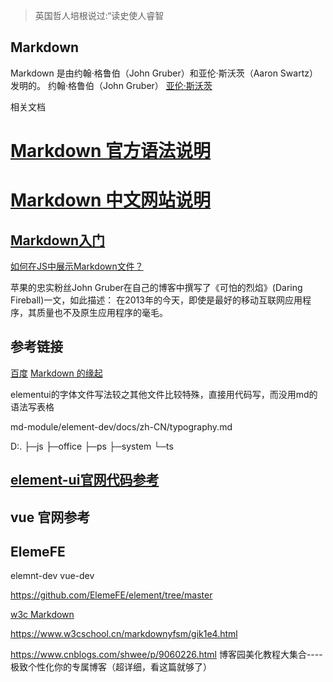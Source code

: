 >英国哲人培根说过:“读史使人睿智
## Markdown 
Markdown 是由约翰·格鲁伯（John Gruber）和亚伦·斯沃茨（Aaron Swartz）发明的。
约翰·格鲁伯（John Gruber）
[亚伦·斯沃茨](http://www.aaronsw.com/)



相关文档
# [Markdown 官方语法说明](https://daringfireball.net/projects/markdown/)
# [Markdown 中文网站说明](http://markdown.p2hp.com/)
## [Markdown入门](http://markdown.p2hp.com/getting-started/)



[如何在JS中展示Markdown文件？](https://juejin.cn/post/7024033447190953997)

苹果的忠实粉丝John Gruber在自己的博客中撰写了《可怕的烈焰》(Daring Fireball)一文，如此描述： 在2013年的今天，即使是最好的移动互联网应用程序，其质量也不及原生应用程序的毫毛。



## 参考链接
[百度](https://baike.baidu.com/item/markdown/3245829?fr=aladdin)
[Markdown 的缘起](https://markdown.jianguoyun.com/1066.html)
 

elementui的字体文件写法较之其他文件比较特殊，直接用代码写，而没用md的语法写表格

md-module/element-dev/docs/zh-CN/typography.md

D:.
├─js
├─office
├─ps
├─system
└─ts

## [element-ui官网代码参考](https://github.com/ElemeFE/element)

## vue 官网参考

## ElemeFE

elemnt-dev
vue-dev

https://github.com/ElemeFE/element/tree/master


[w3c Markdown](https://www.w3cschool.cn/markdownyfsm/markdownyfsm-odm6256r.html)

https://www.w3cschool.cn/markdownyfsm/gik1e4.html


https://www.cnblogs.com/shwee/p/9060226.html
博客园美化教程大集合----极致个性化你的专属博客（超详细，看这篇就够了） 
